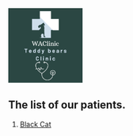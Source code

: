 <img src="image.md/WAClinic.png" width="150">

## The list of our patients.

1. [Black Cat](BlackCat.md)

